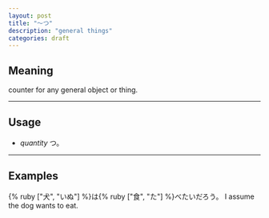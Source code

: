 ```yaml
---
layout: post
title: "〜つ"
description: "general things"
categories: draft
---
```


## Meaning

counter for any general object or thing.

---

## Usage

* _quantity_ つ。

---

## Examples

{% ruby ["犬", "いぬ"] %}は{% ruby ["食", "た"] %}べたいだろう。
I assume the dog wants to eat.
